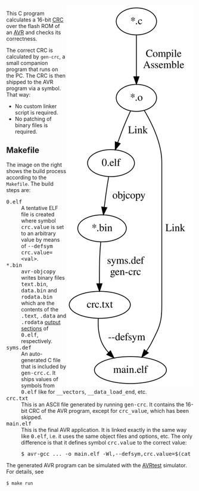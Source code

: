 <img align="right" alt="Makefile Dependencies" src="images/build.svg">

This C program calculates a 16-bit
[CRC](https://en.wikipedia.org/wiki/Cyclic_redundancy_check)
over the flash ROM of an
[AVR](https://en.wikipedia.org/wiki/AVR_microcontrollers)
and checks its correctness.

The correct CRC is calculated by `gen-crc`, a small companion
program that runs on the PC.
The CRC is then shipped to the AVR program via a symbol.
That way:

- No custom linker script is required.
- No patching of binary files is required.

## Makefile

The image on the right shows the build process according to the `Makefile`.
The build steps are:

<dl>
<dt><tt>0.elf</tt>
<dd>A tentative ELF file is created where symbol <tt>crc.value</tt> is set
to an arbitrary value by means of <tt>--defsym crc.value=&lt;val&gt;</tt>.

<dt><tt>*.bin</tt>
<dd><tt>avr-objcopy</tt> writes binary files
<tt>text.bin</tt>, <tt>data.bin</tt> and <tt>rodata.bin</tt> which are
the contents of the <tt>.text</tt>, <tt>.data</tt> and <tt>.rodata</tt>
<a href="https://avrdudes.github.io/avr-libc/avr-libc-user-manual/mem_sections.html#sec_ld_script"
> output sections</a> of <tt>0.elf</tt>, respectively.

<dt><tt>syms.def</tt>
<dd>An auto-generated C file that is included by <tt>gen-crc.c</tt>.
It ships values of symbols from <tt>0.elf</tt> like for
<tt>__vectors</tt>, <tt>__data_load_end</tt>, etc.

<dt><tt>crc.txt</tt>
<dd>This is an ASCII file generated by running <tt>gen-crc</tt>.
It contains the 16-bit CRC of the AVR program, except for
<tt>crc_value</tt>, which has been skipped.

<dt><tt>main.elf</tt>
<dd>This is the final AVR application. It is linked exactly in the same
way like <tt>0.elf</tt>, i.e. it uses the same object files and options, etc.
The only difference is that it defines symbol <tt>crc.value</tt>
to the correct value:
<pre>
$ avr-gcc ... -o main.elf -Wl,--defsym,crc.value=$(cat crc.txt)
</pre>

</dl>

The generated AVR program can be simulated with the
[AVRtest](https://github.com/sprintersb/atest) simulator.
For details, see
```
$ make run
```
